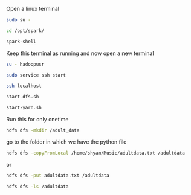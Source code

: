 Open a linux terminal<br/>
```sh
sudo su -
```
```sh
cd /opt/spark/
```
```sh
spark-shell
```
Keep this terminal as running and now open a new terminal<br/>
```sh
su - hadoopusr
```
```sh
sudo service ssh start
```
```sh
ssh localhost
```
```sh
start-dfs.sh
```
```sh
start-yarn.sh
```
Run this for only onetime<br/>
```sh
hdfs dfs -mkdir /adult_data
```
go to the folder in which we have the python file<br/>
```sh
hdfs dfs -copyFromLocal /home/shyam/Music/adultdata.txt /adultdata
```
or<br/>
```sh
hdfs dfs -put adultdata.txt /adultdata
```
```sh
hdfs dfs -ls /adultdata
```
